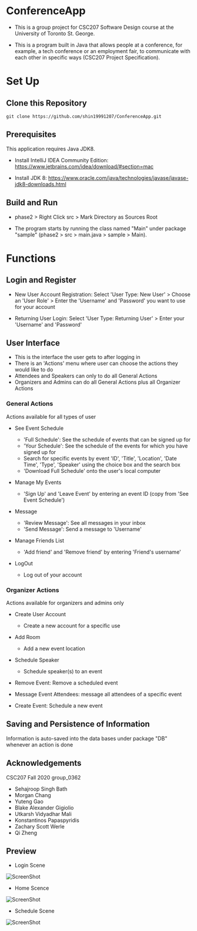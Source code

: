 # ConferenceApp
- This is a group project for CSC207 Software Design course at the University of Toronto St. George.

- This is a program built in Java that allows people at a conference, for example, a tech conference or an employment fair, to communicate with each other in specific ways (CSC207 Project Specification). 

# Set Up

## Clone this Repository
`git clone https://github.com/shin19991207/ConferenceApp.git`

## Prerequisites
This application requires Java JDK8.

- Install IntelliJ IDEA Community Edition: https://www.jetbrains.com/idea/download/#section=mac

- Install JDK 8: https://www.oracle.com/java/technologies/javase/javase-jdk8-downloads.html

## Build and Run

- phase2 > Right Click src > Mark Directory as Sources Root

- The program starts by running the class named "Main" under package "sample" (phase2 > src > main.java > sample > Main).

# Functions

## Login and Register

   * New User Account Registration:
     Select 'User Type: New User' > Choose an 'User Role' > Enter the 'Username' and 'Password' you want to use for your account

   * Returning User Login:
     Select 'User Type: Returning User' > Enter your 'Username' and 'Password'


## User Interface

   - This is the interface the user gets to after logging in
   - There is an 'Actions' menu where user can choose the actions they would like to do
   - Attendees and Speakers can only to do all General Actions
   - Organizers and Admins can do all General Actions plus all Organizer Actions

   ### General Actions
   
   Actions available for all types of user

   * See Event Schedule
        - 'Full Schedule': See the schedule of events that can be signed up for
        - 'Your Schedule': See the schedule of the events for which you have signed up for
        - Search for specific events by event 'ID', 'Title', 'Location', 'Date Time', 'Type', 'Speaker' using the choice box and the search box
        - 'Download Full Schedule' onto the user's local computer

   * Manage My Events
        - 'Sign Up' and 'Leave Event' by entering an event ID (copy from 'See Event Schedule')

   * Message
      - 'Review Message': See all messages in your inbox
      - 'Send Message': Send a message to 'Username'

   * Manage Friends List
      - 'Add friend' and 'Remove friend' by entering 'Friend's username'

   * LogOut
      - Log out of your account

   ### Organizer Actions
   Actions available for organizers and admins only

   * Create User Account
      - Create a new account for a specific use

   * Add Room
      - Add a new event location

   * Schedule Speaker
      - Schedule speaker(s) to an event

   * Remove Event: Remove a scheduled event

   * Message Event Attendees: message all attendees of a specific event

   * Create Event: Schedule a new event

## Saving and Persistence of Information

   Information is auto-saved into the data bases under package "DB" whenever an action is done

## Acknowledgements
CSC207 Fall 2020 group_0362
* Sehajroop Singh Bath
* Morgan Chang
* Yuteng Gao
* Blake Alexander Gigiolio
* Utkarsh Vidyadhar Mali
* Konstantinos Papaspyridis
* Zachary Scott Werle
* Qi Zheng

## Preview
- Login Scene

![ScreenShot](https://github.com/shin19991207/ConferenceApp/blob/main/images/loginUI.png)

- Home Scence 

![ScreenShot](https://github.com/shin19991207/ConferenceApp/blob/main/images/homeUI.png)

- Schedule Scene

![ScreenShot](https://github.com/shin19991207/ConferenceApp/blob/main/images/scheduleUI.png)

